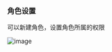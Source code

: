 ### 角色设置

可以新建角色，设置角色所属的权限

![image](https://user-images.githubusercontent.com/90588289/133752878-293be4a0-717a-4798-8080-29a971d08f36.png)
